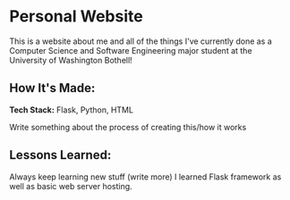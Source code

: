 # Personal Website
This is a website about me and all of the things I've currently done as a Computer Science and Software Engineering major student at the University of Washington Bothell!

## How It's Made:

**Tech Stack:** Flask, Python, HTML

Write something about the process of creating this/how it works

## Lessons Learned:

Always keep learning new stuff (write more) I learned Flask framework as well as basic web server hosting.
